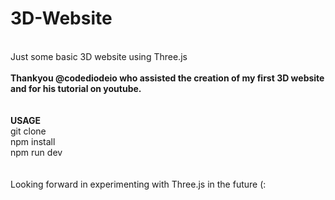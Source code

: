 # 3D-Website 
<br />
Just some basic 3D website using Three.js 
<br /><br />
<b>Thankyou @codediodeio who assisted the creation of my first 3D website and for his tutorial on youtube.
<br />
</b>
<br />
<br />
<b>USAGE</b>
<br />
git clone <this-repo>
<br />
npm install
<br />
npm run dev
<br /><br /><br />
Looking forward in experimenting with Three.js in the future (:
